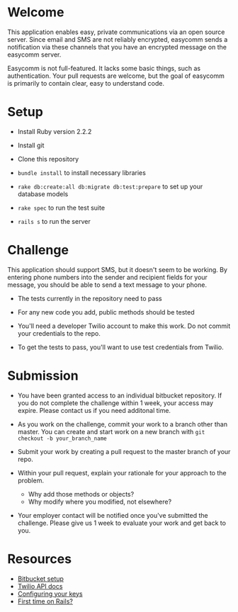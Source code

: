 # Welcome

This application enables easy, private communications via an open source server. Since email and SMS are not reliably
encrypted, easycomm sends a notification via these channels that you have an encrypted message on the easycomm server.

Easycomm is not full-featured.  It lacks some basic things, such as authentication.  Your pull requests are welcome,
but the goal of easycomm is primarily to contain clear, easy to understand code.

# Setup

- Install Ruby version 2.2.2

- Install git

- Clone this repository

- `bundle install` to install necessary libraries

- `rake db:create:all db:migrate db:test:prepare` to set up your database models

- `rake spec` to run the test suite

- `rails s` to run the server

# Challenge

This application should support SMS, but it doesn't seem to be working.  By entering phone numbers into the sender and
recipient fields for your message, you should be able to send a text message to your phone.

- The tests currently in the repository need to pass

- For any new code you add, public methods should be tested

- You'll need a developer Twilio account to make this work. Do not commit your credentials to the repo.

- To get the tests to pass, you'll want to use test credentials from Twilio.

# Submission

- You have been granted access to an individual bitbucket repository. If you do not complete the challenge within 1 week, your access may expire.  Please contact us if you need additonal time.

- As you work on the challenge, commit your work to a branch other than master.  You can create and start work on a new branch with `git checkout -b your_branch_name`

- Submit your work by creating a pull request to the master branch of your repo.

- Within your pull request, explain your rationale for your approach to the problem.  
    - Why add those methods or objects?
    - Why modify where you modified, not elsewhere?

- Your employer contact will be notified once you've submitted the challenge.  Please give us 1 week to evaluate your work and get back to you.

# Resources

- [Bitbucket setup](https://confluence.atlassian.com/display/BITBUCKET/Bitbucket+101)
- [Twilio API docs](https://www.twilio.com/docs/api/rest/sending-messages)
- [Configuring your keys](http://richonrails.com/articles/the-rails-4-1-secrets-yml-file)
- [First time on Rails?](https://www.railstutorial.org/book)


